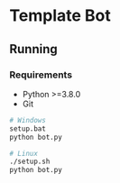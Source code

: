 # Template Bot

## Running

### Requirements

- Python >=3.8.0
- Git

```bash
# Windows
setup.bat
python bot.py

# Linux
./setup.sh
python bot.py
```
